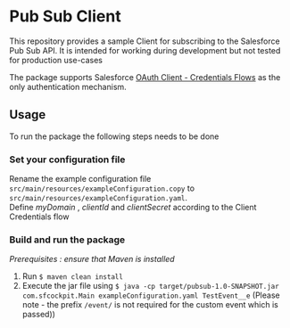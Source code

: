 # Pub Sub Client

This repository provides a sample Client for subscribing to the Salesforce Pub Sub API. 
It is intended for working during development but not tested for production use-cases

The package supports Salesforce [OAuth Client - Credentials Flows](https://help.salesforce.com/s/articleView?id=sf.remoteaccess_oauth_client_credentials_flow.htm&language=en_US&type=5) as the only authentication mechanism. 

## Usage

To run the package the following steps needs to be done

### Set your configuration file

Rename the example configuration file `src/main/resources/exampleConfiguration.copy` to `src/main/resources/exampleConfiguration.yaml`. </br>
Define *myDomain* , *clientId* and *clientSecret* according to the Client Credentials flow

### Build and run the package

*Prerequisites : ensure that Maven is installed*

1. Run `$ maven clean install`
2. Execute the jar file using `$ java -cp target/pubsub-1.0-SNAPSHOT.jar com.sfcockpit.Main exampleConfiguration.yaml TestEvent__e` (Please note - the prefix `/event/` is not required for the custom event which is passed))





